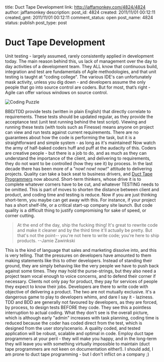 title: Duct Tape Development
link: http://jaffamonkey.com/4824/4824
author: jaffamonkey
description: 
post_id: 4824
created: 2011/11/01 00:12:11
created_gmt: 2011/11/01 00:12:11
comment_status: open
post_name: 4824
status: publish
post_type: post

# Duct Tape Development

Unit testing - largely assumed, rarely consistently applied in development today. The main reason behind this, us lack of management over the day to day activities of a development team. They ALL know that continuous build, integration and test are fundamentals of Agile methodologies, and that unit testing is taught at "coding college". The various IDE's can unfortunately mask activity, unless you dig down - and developers assume the only people that go into source control are coders. But for most, that’s right - Agile can offer various windows on source control. 

![Coding Puzzle](http://blog.jaffamonkey.com/files/2011/11/coding.jpg)

BBD/TDD provide tests (written in plain English) that directly correlate to requirements. These tests should be updated regular, as they provide the acceptance test (unit test running behind the test script). Viewing and running these tests (with tools such as Finesse) means anyone on project can view and run tests against current requirements. There are no guarantees about how the code is performing the task, but it is a straightforward and simple system - as long as it's maintained! Now watch the army of half-baked coders huff and puff at the audacity of this. Coders are creative people - but there is a job to do, and as much as they can understand the importance of the client, and delivering to requirements, they do not want to be controlled (how they see it) by process. In the last decade there has been more of a "now! now! now!" attitude to delivering projects. Quality can take a back seat to business drivers, and [Duct Tape Programmers](http://www.joelonsoftware.com/items/2009/09/23.html) now abound. Short-term thinkers, whose drive it is to complete whatever corners have to be cut, and whatever TESTING needs to be omitted. This is part of moves to shorten the distance between client and product, and coding time and testing is reduce. Now if you are just thinking short-term, you maybe can get away with this. For instance, if your project has a short shelf-life, or a critical start-up company site launch. But code quality is a difficult thing to justify compromising for sake of speed, or corner cutting. 

> At the end of the day, ship the fucking thing! It's great to rewrite code and make it cleaner and by the third time it'll actually be pretty. But that's not the point-- you're not here to write code; you're here to ship products. --Jamie Zawinkski

This is the kind of language that sales and marketing dissolve into, and this is very telling. That the pressures on developers have amounted to them making statements like this to other developers. Instead of standing their ground, they are simply behaving like the very people we have to push back against some times. They may hold the purse-strings, but they also need a project team vocal enough to voice concerns, and to defend their corner if necessary. Clients not only pay for product, they pay for services of people they expect to know their jobs. Developers are there to write code with objective of delivering a product. The two are not mutually exclusive. It's a dangerous game to play to developers whims, and dare I say it - laziness. TDD and BDD are generally not favoured by developers, as they are forced, by process, to design tests BEFORE they code. They see this a pointless interruption to actual coding. What they don't see is the overall picture, which is although early "admin" increases with task planning, coding time is reduced because the coder has coded direct from the test, which is designed from the user story/scenario. A quality coded, and tested application will be robust, scalable and optimal in code. Employ duct tape programmers at your peril - they will make you happy, and in the long-term they will leave you with something virtually impossible to maintain (duct tape programmers are not keen on documentation either!). I should add, I am prone to duct tape programming - but I don't inflict on a company ;)